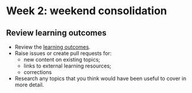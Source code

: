 # Week 2: weekend consolidation

## Review learning outcomes

- Review the [learning outcomes](https://github.com/FAC6/book/tree/master/patterns/week2).
- Raise issues or create pull requests for:
  - new content on existing topics;
  - links to external learning resources;
  - corrections
- Research any topics that you think would have been useful to cover in more detail.


